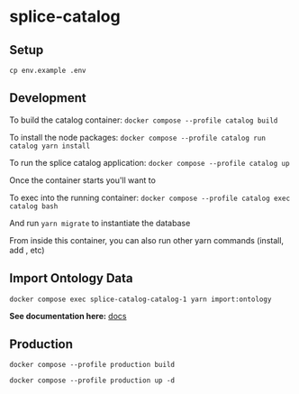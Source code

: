 # splice-catalog

## Setup

`cp env.example .env`

## Development

To build the catalog container: `docker compose --profile catalog build`

To install the node packages: `docker compose --profile catalog run catalog yarn install`

To run the splice catalog application: `docker compose --profile catalog up`

Once the container starts you'll want to

To exec into the running container: `docker compose --profile catalog exec catalog bash`

And run `yarn migrate` to instantiate the database

From inside this container, you can also run other yarn commands (install, add <package>, etc)

## Import Ontology Data

`docker compose exec splice-catalog-catalog-1 yarn import:ontology`

**See documentation here:** [docs](docs) 

## Production

`docker compose --profile production build`

`docker compose --profile production up -d`


